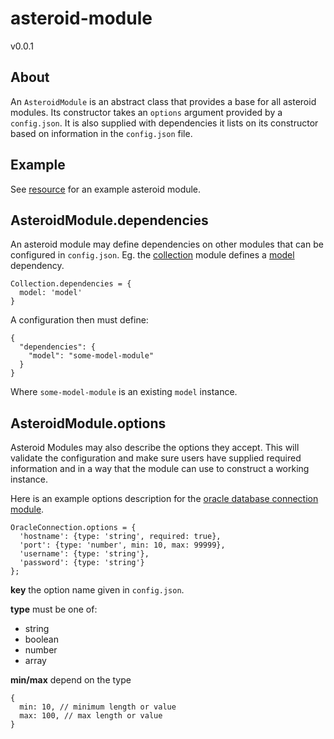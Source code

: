 # asteroid-module
v0.0.1

## About

An `AsteroidModule` is an abstract class that provides a base for all asteroid modules. Its constructor takes an `options` argument provided by a `config.json`. It is also supplied with dependencies it lists on its constructor based on information in the `config.json` file.

## Example

See [resource](../resource) for an example asteroid module.

## AsteroidModule.dependencies

An asteroid module may define dependencies on other modules that can be configured in `config.json`. Eg. the [collection](../collection/lib/collection.js) module defines a [model](../model) dependency.

    Collection.dependencies = {
      model: 'model'
    }
    
A configuration then must define:

    {
      "dependencies": {
        "model": "some-model-module"
      }
    }
    
Where `some-model-module` is an existing `model` instance.

## AsteroidModule.options

Asteroid Modules may also describe the options they accept. This will validate the configuration and make sure users have supplied required information and in a way that the module can use to construct a working instance.

Here is an example options description for the [oracle database connection module](../connections/oracle-connection).

    OracleConnection.options = {
      'hostname': {type: 'string', required: true},
      'port': {type: 'number', min: 10, max: 99999},
      'username': {type: 'string'},
      'password': {type: 'string'}
    };

**key** the option name given in `config.json`.

**type** must be one of:

 - string
 - boolean
 - number
 - array
 
**min/max** depend on the type

    {
      min: 10, // minimum length or value
      max: 100, // max length or value
    }